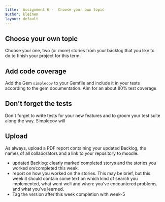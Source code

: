 ```yaml
---
title:  Assignment 6 -  Choose your own topic
author: kleinen
layout: default
---
```


## Choose your own topic
Choose your one, two (or more) stories from your backlog that you like to do
to finish your project for this term.
## Add code coverage
Add the Gem `simplecov` to your Gemfile and include it in your tests
according to the gem documentation. Aim for an about 80% test coverage.
## Don't forget the tests
Don't forget to write tests for your new features and to groom your test suite
along the way. Simplecov will

## Upload
As always, upload a PDF report containing your updated Backlog, the names
of all collaborators and a link to your repository to moodle.
* updated Backlog: clearly marked completed storys and the stories you worked on/completed this week.
* report on how you worked on the stories. This may be brief, but this week it should contain some text on which kind of search you implemented, what went well and where you've encountered problems, and what you've learned.
* Tag the version after this week completion with week-5
